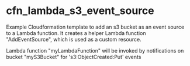 # cfn_lambda_s3_event_source

Example Cloudformation template to add an s3 bucket as an event source to a Lambda function. It creates a helper Lambda function "AddEventSource", which is used as a custom resource. 

Lambda function "myLambdaFunction" will be invoked by notifications on bucket "myS3Bucket" for 's3:ObjectCreated:Put' events

